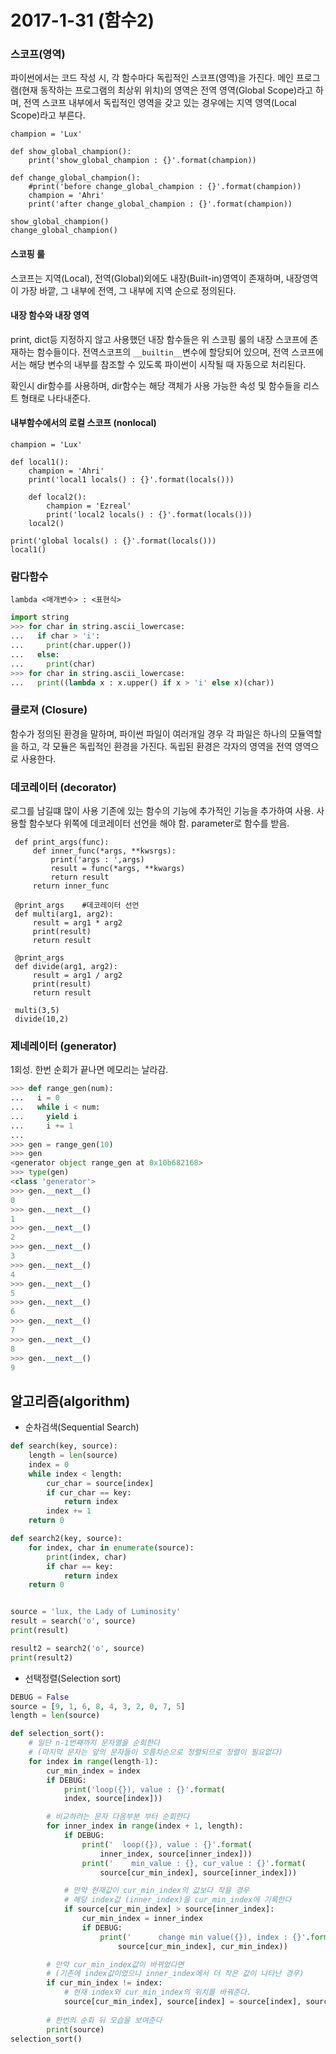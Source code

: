 # 2017-1-31 (함수2)
### 스코프(영역)

파이썬에서는 코드 작성 시, 각 함수마다 독립적인 스코프(영역)을 가진다.
메인 프로그램(현재 동작하는 프로그램의 최상위 위치)의 영역은 전역 영역(Global Scope)라고 하며, 전역 스코프 내부에서 독립적인 영역을 갖고 있는 경우에는 지역 영역(Local Scope)라고 부른다.

```
champion = 'Lux'

def show_global_champion():
    print('show_global_champion : {}'.format(champion))

def change_global_champion():
    #print('before change_global_champion : {}'.format(champion))
    champion = 'Ahri'
    print('after change_global_champion : {}'.format(champion))

show_global_champion()
change_global_champion()
```
#### 스코핑 룰

스코프는 지역(Local), 전역(Global)외에도 내장(Built-in)영역이 존재하며, 내장영역이 가장 바깥, 그 내부에 전역, 그 내부에 지역 순으로 정의된다.


#### 내장 함수와 내장 영역

print, dict등 지정하지 않고 사용했던 내장 함수들은 위 스코핑 룰의 내장 스코프에 존재하는 함수들이다.
전역스코프의 `__builtin__`변수에 할당되어 있으며, 전역 스코프에서는 해당 변수의 내부를 참조할 수 있도록 파이썬이 시작될 때 자동으로 처리된다.

확인시 dir함수를 사용하며, dir함수는 해당 객체가 사용 가능한 속성 및 함수들을 리스트 형태로 나타내준다.



#### 내부함수에서의 로컬 스코프 (nonlocal)
```
champion = 'Lux'

def local1():
    champion = 'Ahri'
    print('local1 locals() : {}'.format(locals()))

    def local2():
        champion = 'Ezreal'
        print('local2 locals() : {}'.format(locals()))
    local2()

print('global locals() : {}'.format(locals()))
local1()
```

### 람다함수
`lambda <매개변수> : <표현식>`

```python
import string
>>> for char in string.ascii_lowercase:
...   if char > 'i':
...     print(char.upper())
...   else:
...     print(char)
>>> for char in string.ascii_lowercase:
...   print((lambda x : x.upper() if x > 'i' else x)(char))
```

### 클로져 (Closure)
함수가 정의된 환경을 말하며, 파이썬 파일이 여러개일 경우 각 파일은 하나의 모듈역할을 하고, 각 모듈은 독립적인 환경을 가진다.
독립된 환경은 각자의 영역을 전역 영역으로 사용한다.

### 데코레이터 (decorator)

로그를 남길떄 많이 사용
기존에 있는 함수의 기능에 추가적인 기능을 추가하여 사용.
사용할 함수보다 위쪽에 데코레이터 선언을 해야 함.
parameter로 함수를 받음.

```
 def print_args(func):
     def inner_func(*args, **kwsrgs):
         print('args : ',args)
         result = func(*args, **kwargs)
         return result
     return inner_func

 @print_args	#데코레이터 선언
 def multi(arg1, arg2):
     result = arg1 * arg2
     print(result)
     return result

 @print_args
 def divide(arg1, arg2):
     result = arg1 / arg2
     print(result)
     return result

 multi(3,5)
 divide(10,2)
```

### 제네레이터 (generator)

1회성. 한번 순회가 끝나면 메모리는 날라감.

```python
>>> def range_gen(num):
...   i = 0
...   while i < num:
...     yield i
...     i += 1
...
>>> gen = range_gen(10)
>>> gen
<generator object range_gen at 0x10b682168>
>>> type(gen)
<class 'generator'>
>>> gen.__next__()
0
>>> gen.__next__()
1
>>> gen.__next__()
2
>>> gen.__next__()
3
>>> gen.__next__()
4
>>> gen.__next__()
5
>>> gen.__next__()
6
>>> gen.__next__()
7
>>> gen.__next__()
8
>>> gen.__next__()
9
```

## 알고리즘(algorithm)
- 순차검색(Sequential Search)

```python
def search(key, source):
    length = len(source)
    index = 0
    while index < length:
        cur_char = source[index]
        if cur_char == key:
            return index
        index += 1
    return 0

def search2(key, source):
    for index, char in enumerate(source):
        print(index, char)
        if char == key:
            return index
    return 0


source = 'lux, the Lady of Luminosity'
result = search('o', source)
print(result)

result2 = search2('o', source)
print(result2)
```
- 선택정렬(Selection sort)

```python
DEBUG = False
source = [9, 1, 6, 8, 4, 3, 2, 0, 7, 5]
length = len(source)

def selection_sort():
    # 일단 n-1번째까지 문자열을 순회한다
    # (마지막 문자는 앞의 문자들이 오름차순으로 정렬되므로 정렬이 필요없다)
    for index in range(length-1):
        cur_min_index = index
        if DEBUG:
            print('loop({}), value : {}'.format(
            index, source[index]))

        # 비교하려는 문자 다음부분 부터 순회한다
        for inner_index in range(index + 1, length):
            if DEBUG:
                print('  loop({}), value : {}'.format(
                    inner_index, source[inner_index]))
                print('    min_value : {}, cur_value : {}'.format(
                    source[cur_min_index], source[inner_index]))

            # 만약 현재값이 cur_min_index의 값보다 작을 경우
            # 해당 index값 (inner_index)을 cur_min_index에 기록한다
            if source[cur_min_index] > source[inner_index]:
                cur_min_index = inner_index
                if DEBUG:
                    print('      change min value({}), index : {}'.format(
                        source[cur_min_index], cur_min_index))

        # 만약 cur_min_index값이 바뀌었다면 
        # (기존에 index값이었으나 inner_index에서 더 작은 값이 나타난 경우)
        if cur_min_index != index:
            # 현재 index와 cur_min_index의 위치를 바꿔준다.
            source[cur_min_index], source[index] = source[index], source[cur_min_index]
        
        # 한번의 순회 뒤 모습을 보여준다
        print(source)
selection_sort()
```